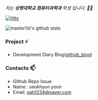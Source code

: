 <p>
  <em>
    저는 <b>상명대학교 컴퓨터과학과 </b> 학생 입니다. 👨‍💻 <br>
  </em>  
</p>

[![Hits](https://hits.seeyoufarm.com/api/count/incr/badge.svg?url=https%3A%2F%2Fgithub.com%2Fmaster1st&count_bg=%2379C83D&title_bg=%23555555&icon=&icon_color=%23E7E7E7&title=hits&edge_flat=false)](https://hits.seeyoufarm.com)

![master1st's github stats](https://github-readme-stats.vercel.app/api?username=master1st&show_icons=true)

  



### Project ⚡

* Development Diary Blog([github_blog](https://master1st.github.io))


### Contacts 📫

* Github Repo Issue
* Name : seokhyun yoon
* Email: gah1234@naver.com

